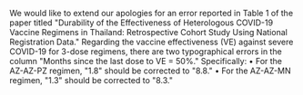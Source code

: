 We would like to extend our apologies for an error reported in Table 1 of the paper titled "Durability of the Effectiveness of Heterologous COVID-19 Vaccine Regimens in Thailand: Retrospective Cohort Study Using National Registration Data."
Regarding the vaccine effectiveness (VE) against severe COVID-19 for 3-dose regimens, there are two typographical errors in the column "Months since the last dose to VE = 50%." Specifically:
• For the AZ-AZ-PZ regimen, "1.8" should be corrected to "8.8."
• For the AZ-AZ-MN regimen, "1.3" should be corrected to "8.3."
